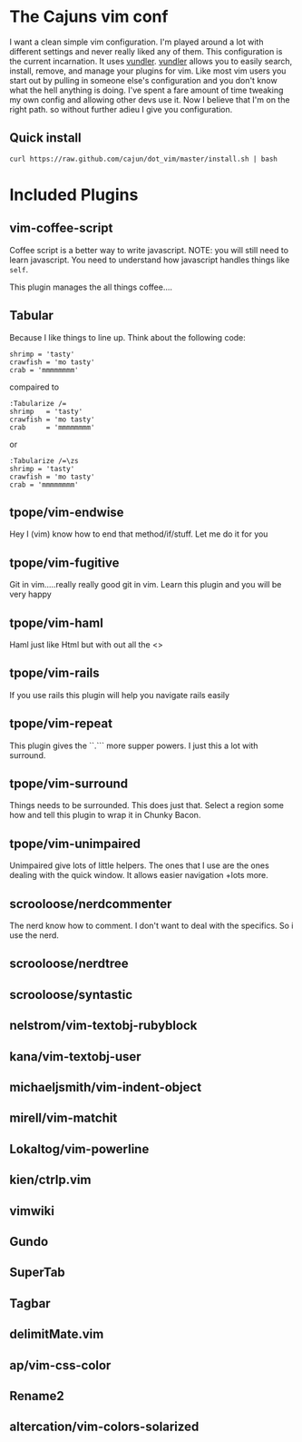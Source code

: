 # The Cajuns vim conf
I want a clean simple vim configuration.  I'm played around a lot with different
settings and never really liked any of them.  This configuration is the current
incarnation.  It uses [vundler](https://github.com/gmarik/vundle).
[vundler](https://github.com/gmarik/vundle) allows you to easily search,
install, remove, and manage your plugins for vim.  Like most vim users you start
out by pulling in someone else's configuration and you don't know what the hell
anything is doing.  I've spent a fare amount of time tweaking my own config and
allowing other devs use it. Now I believe that I'm on the right path.  so
without further adieu I give you configuration.


## Quick install
``curl https://raw.github.com/cajun/dot_vim/master/install.sh | bash``

# Included Plugins

## vim-coffee-script

Coffee script is a better way to write javascript.  NOTE: you will still need to
learn javascript.  You need to understand how javascript handles things like
`self`.

This plugin manages the all things coffee....

## Tabular

Because I like things to line up.  Think about the following code:
```
shrimp = 'tasty'
crawfish = 'mo tasty'
crab = 'mmmmmmmm'
```

compaired to
```
:Tabularize /=
shrimp   = 'tasty'
crawfish = 'mo tasty'
crab     = 'mmmmmmmm'
```

or

```
:Tabularize /=\zs
shrimp = 'tasty'
crawfish = 'mo tasty'
crab = 'mmmmmmmm'
```

## tpope/vim-endwise
Hey I (vim) know how to end that method/if/stuff.  Let me do it for you

## tpope/vim-fugitive
Git in vim.....really really good git in vim.  Learn this plugin and you will be
very happy

## tpope/vim-haml
Haml just like Html but with out all the <>

## tpope/vim-rails
If you use rails this plugin will help you navigate rails easily

## tpope/vim-repeat
This plugin gives the ``.``` more supper powers.  I just this a lot with
surround.

## tpope/vim-surround
Things needs to be surrounded.  This does just that.  Select a region some how
and tell this plugin to wrap it in Chunky Bacon.

## tpope/vim-unimpaired
Unimpaired give lots of little helpers.  The ones that I use are the ones
dealing with the quick window.  It allows easier navigation +lots more.

## scrooloose/nerdcommenter
The nerd know how to comment.  I don't want to deal with the specifics. So i use
the nerd.

## scrooloose/nerdtree
## scrooloose/syntastic
## nelstrom/vim-textobj-rubyblock
## kana/vim-textobj-user
## michaeljsmith/vim-indent-object
## mirell/vim-matchit
## Lokaltog/vim-powerline
## kien/ctrlp.vim
## vimwiki
## Gundo
## SuperTab
## Tagbar
## delimitMate.vim
## ap/vim-css-color
## Rename2
## altercation/vim-colors-solarized
